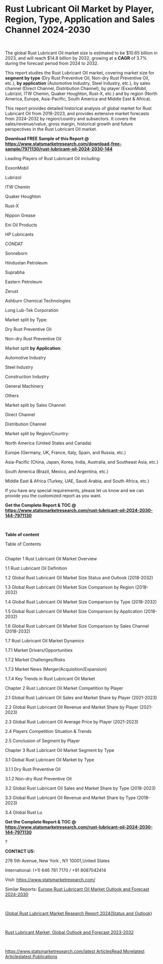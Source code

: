 <h1>Rust Lubricant Oil Market by Player, Region, Type, Application and Sales Channel 2024-2030</h1><br/><p>The global Rust Lubricant Oil market size is estimated to be $10.65 billion in 2023, and will reach $14.8 billion by 2032, growing at a <strong>CAGR</strong> of 3.7% during the forecast period from 2024 to 2032.</p>
 
 
 
 <p>This report studies the Rust Lubricant Oil market, covering market size for <strong>segment by type</strong> (Dry Rust Preventive Oil, Non-dry Rust Preventive Oil, etc.), <strong>by application</strong> (Automotive Industry, Steel Industry, etc.), by sales channel (Direct Channel, Distribution Channel), by player (ExxonMobil, Lubrizol, ITW Chemin, Quaker Houghton, Rust-X, etc.) and by region (North America, Europe, Asia-Pacific, South America and Middle East & Africa).</p>
 
 
 
 <p>This report provides detailed historical analysis of global market for Rust Lubricant Oil from 2018-2023, and provides extensive market forecasts from 2024-2032 by region/country and subsectors. It covers the sales/revenue/value, gross margin, historical growth and future perspectives in the Rust Lubricant Oil market.</p>
 
 
 
 <p><strong>Download FREE Sample of this Report @ <a href="https://www.statsmarketresearch.com/download-free-sample/7971130/rust-lubricant-oil-2024-2030-144">https://www.statsmarketresearch.com/download-free-sample/7971130/rust-lubricant-oil-2024-2030-144</a></strong></p>
 
 
 
 <p>Leading Players of Rust Lubricant Oil including:</p>
 
 
 
 <p>ExxonMobil</p>
 
 
 
 <p>Lubrizol</p>
 
 
 
 <p>ITW Chemin</p>
 
 
 
 <p>Quaker Houghton</p>
 
 
 
 <p>Rust-X</p>
 
 
 
 <p>Nippon Grease</p>
 
 
 
 <p>Eni Oil Products</p>
 
 
 
 <p>HP Lubricants</p>
 
 
 
 <p>CONDAT</p>
 
 
 
 <p>Sonneborn</p>
 
 
 
 <p>Hindustan Petroleum</p>
 
 
 
 <p>Suprabha</p>
 
 
 
 <p>Eastern Petroleum</p>
 
 
 
 <p>Zerust</p>
 
 
 
 <p>Ashburn Chemical Technologies</p>
 
 
 
 <p>Long Lub-Tek Corporation</p>
 
 
 
 <p>Market split by Type:</p>
 
 
 
 <p>Dry Rust Preventive Oil</p>
 
 
 
 <p>Non-dry Rust Preventive Oil</p>
 
 
 
 <p>Market split <strong>by Application</strong>:</p>
 
 
 
 <p>Automotive Industry</p>
 
 
 
 <p>Steel Industry</p>
 
 
 
 <p>Construction Industry</p>
 
 
 
 <p>General Machinery</p>
 
 
 
 <p>Others</p>
 
 
 
 <p>Market split by Sales Channel:</p>
 
 
 
 <p>Direct Channel</p>
 
 
 
 <p>Distribution Channel</p>
 
 
 
 <p>Market split by Region/Country:</p>
 
 
 
 <p>North America (United States and Canada)</p>
 
 
 
 <p>Europe (Germany, UK, France, Italy, Spain, and Russia, etc.)</p>
 
 
 
 <p>Asia-Pacific (China, Japan, Korea, India, Australia, and Southeast Asia, etc.)</p>
 
 
 
 <p>South America (Brazil, Mexico, and Argentina, etc.)</p>
 
 
 
 <p>Middle East & Africa (Turkey, UAE, Saudi Arabia, and South Africa, etc.)</p>
 
 
 
 <p>If you have any special requirements, please let us know and we can provide you the customized report as you want.</p>
 
 
 
 <div><b>Get the Complete Report & TOC @ <a href="https://www.statsmarketresearch.com/rust-lubricant-oil-2024-2030-144-7971130">https://www.statsmarketresearch.com/rust-lubricant-oil-2024-2030-144-7971130</a></b></div>
 
 
 
 <p><br />
 
 <b>Table of content</b></p>
 
 
 
 <p>Table of Contents<br />
 
 <br />
 
 Chapter 1 Rust Lubricant Oil Market Overview<br />
 
 1.1 Rust Lubricant Oil Definition<br />
 
 1.2 Global Rust Lubricant Oil Market Size Status and Outlook (2018-2032)<br />
 
 1.3 Global Rust Lubricant Oil Market Size Comparison by Region (2018-2032)<br />
 
 1.4 Global Rust Lubricant Oil Market Size Comparison by Type (2018-2032)<br />
 
 1.5 Global Rust Lubricant Oil Market Size Comparison by Application (2018-2032)<br />
 
 1.6 Global Rust Lubricant Oil Market Size Comparison by Sales Channel (2018-2032)<br />
 
 1.7 Rust Lubricant Oil Market Dynamics<br />
 
 1.7.1 Market Drivers/Opportunities<br />
 
 1.7.2 Market Challenges/Risks<br />
 
 1.7.3 Market News (Merger/Acquisition/Expansion)<br />
 
 1.7.4 Key Trends in Rust Lubricant Oil Market<br />
 
 Chapter 2 Rust Lubricant Oil Market Competition by Player<br />
 
 2.1 Global Rust Lubricant Oil Sales and Market Share by Player (2021-2023)<br />
 
 2.2 Global Rust Lubricant Oil Revenue and Market Share by Player (2021-2023)<br />
 
 2.3 Global Rust Lubricant Oil Average Price by Player (2021-2023)<br />
 
 2.4 Players Competition Situation & Trends<br />
 
 2.5 Conclusion of Segment by Player<br />
 
 Chapter 3 Rust Lubricant Oil Market Segment by Type<br />
 
 3.1 Global Rust Lubricant Oil Market by Type<br />
 
 3.1.1 Dry Rust Preventive Oil<br />
 
 3.1.2 Non-dry Rust Preventive Oil<br />
 
 3.2 Global Rust Lubricant Oil Sales and Market Share by Type (2018-2023)<br />
 
 3.3 Global Rust Lubricant Oil Revenue and Market Share by Type (2018-2023)<br />
 
 3.4 Global Rust Lu</p>
 
 
 
 <div><b>Get the Complete Report & TOC @ <a href="https://www.statsmarketresearch.com/rust-lubricant-oil-2024-2030-144-7971130">https://www.statsmarketresearch.com/rust-lubricant-oil-2024-2030-144-7971130</a></b></div>
 
 
 
 <p>? </p>
 
 
 
 <p><b>CONTACT US:</b><br />
 
 276 5th Avenue, New York , NY 10001,United States<br />
 
 International: (+1) 646 781 7170 / +91 8087042414<br />
 
 Visit: <a href="https://www.statsmarketresearch.com/">https://www.statsmarketresearch.com/</a><br />
 
 Similar Reports: <a href="https://www.statsmarketresearch.com/rust-lubricant-oil-2024-2030-144-7971130">Europe Rust Lubricant Oil Market Outlook and Forecast 2024-2030</a><br />
 
 <br />
 
 <a href="https://www.statsmarketresearch.com/rust-lubricant-oil-2024-2030-144-7971130">Global Rust Lubricant Market Research Report 2024(Status and Outlook)</a><br />
 
 <br />
 
 <a href="https://www.statsmarketresearch.com/rust-lubricant-oil-2024-2030-144-7971130">Rust Lubricant Market, Global Outlook and Forecast 2023-2032</a><br />
 
 <br />
 
 <a href="https://gyeongbokgung.com">https://www.statsmarketresearch.com/</a><a href="https://hallyeomaritime.com">latest Articles</a><a href="https://jingwansa.com">Read More</a><a href="https://nguoiviet.jp/">latest Articles</a><a href="https://www.intelmarketresearch.com/">latest Publications</a></p>